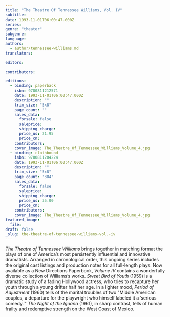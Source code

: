 ```yaml
---
title: "The Theatre Of Tennessee Williams, Vol. IV"
subtitle:
date: 1993-11-01T06:00:47.000Z
series:
genre: "theater"
subgenre:
language:
authors:
  - author/tennessee-williams.md
translators:

editors:

contributors:

editions:
  - binding: paperback
    isbn: 9780811212571
    date: 1993-11-01T06:00:47.000Z
    description: ""
    trim_size: "5x8"
    page_count: ""
    sales_data:
      forsale: false
      saleprice:
      shipping_charge:
      price_us: 21.95
      price_cn:
    contributors:
    cover_image: The_Theatre_Of_Tennessee_Williams_Volume_4.jpg
  - binding: clothbound
    isbn: 9780811204224
    date: 1993-11-01T06:00:47.000Z
    description: ""
    trim_size: "5x8"
    page_count: "384"
    sales_data:
      forsale: false
      saleprice:
      shipping_charge:
      price_us: 35.00
      price_cn:
    contributors:
    cover_image: The_Theatre_Of_Tennessee_Williams_Volume_4.jpg
featured_image:
  file:
draft: false
_slug: the-theatre-of-tennessee-williams-vol.-iv
---
```


_The Theatre of Tennessee Williams_ brings together in matching format the plays of one of America’s most persistently influential and innovative dramatists. Arranged in chronological order, this ongoing series includes the original cast listings and production notes for all full-length plays. Now available as a New Directions Paperbook, _Volume IV_ contains a wonderfully diverse collection of Williams’s works. _Sweet Bird of Youth_ (1959) is a dramatic study of a fading Hollywood actress, who tries to recapture her youth through a young drifter half her age. In a lighter mood, _Period of Adjustment_ (1960) tells of the marital troubles of two "Middle American couples, a departure for the playwright who himself labeled it a ’serious comedy.’" _The Night of the Iguana_ (1961), in sharp contrast, tells of human frailty and redemptive strength on the West Coast of Mexico.

